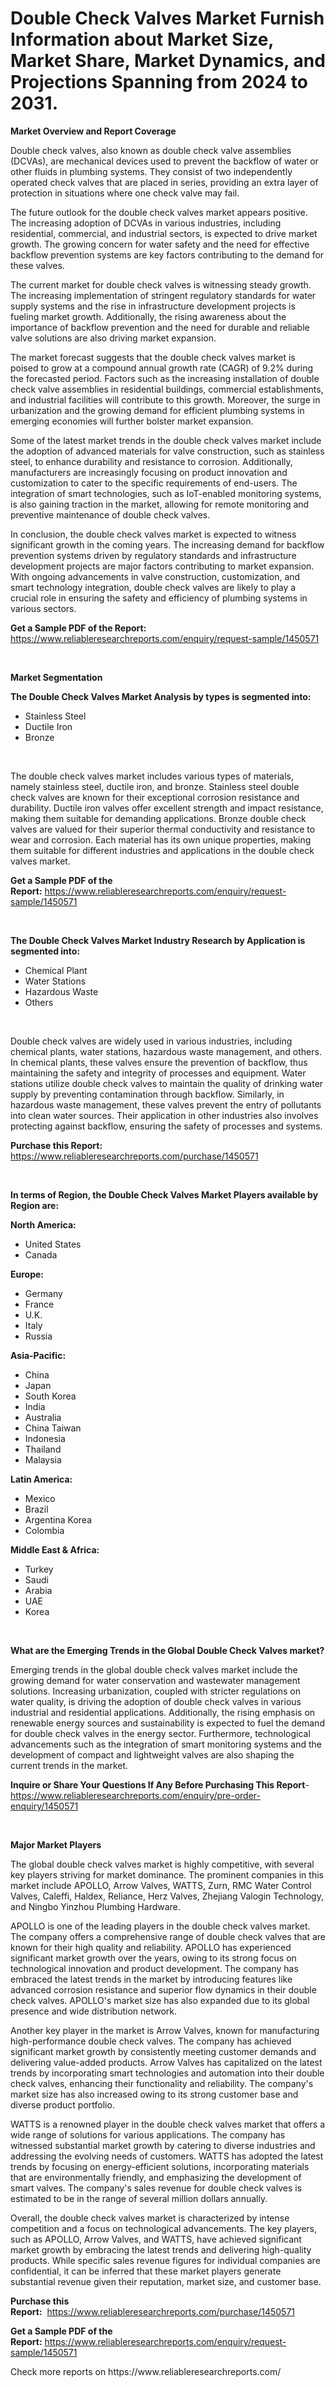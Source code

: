 <p><h1>Double Check Valves Market Furnish Information about Market Size, Market Share, Market Dynamics, and Projections Spanning from 2024 to 2031.</h1></p><p><strong>Market Overview and Report Coverage</strong></p>
<p><p>Double check valves, also known as double check valve assemblies (DCVAs), are mechanical devices used to prevent the backflow of water or other fluids in plumbing systems. They consist of two independently operated check valves that are placed in series, providing an extra layer of protection in situations where one check valve may fail.</p><p>The future outlook for the double check valves market appears positive. The increasing adoption of DCVAs in various industries, including residential, commercial, and industrial sectors, is expected to drive market growth. The growing concern for water safety and the need for effective backflow prevention systems are key factors contributing to the demand for these valves.</p><p>The current market for double check valves is witnessing steady growth. The increasing implementation of stringent regulatory standards for water supply systems and the rise in infrastructure development projects is fueling market growth. Additionally, the rising awareness about the importance of backflow prevention and the need for durable and reliable valve solutions are also driving market expansion.</p><p>The market forecast suggests that the double check valves market is poised to grow at a compound annual growth rate (CAGR) of 9.2% during the forecasted period. Factors such as the increasing installation of double check valve assemblies in residential buildings, commercial establishments, and industrial facilities will contribute to this growth. Moreover, the surge in urbanization and the growing demand for efficient plumbing systems in emerging economies will further bolster market expansion.</p><p>Some of the latest market trends in the double check valves market include the adoption of advanced materials for valve construction, such as stainless steel, to enhance durability and resistance to corrosion. Additionally, manufacturers are increasingly focusing on product innovation and customization to cater to the specific requirements of end-users. The integration of smart technologies, such as IoT-enabled monitoring systems, is also gaining traction in the market, allowing for remote monitoring and preventive maintenance of double check valves.</p><p>In conclusion, the double check valves market is expected to witness significant growth in the coming years. The increasing demand for backflow prevention systems driven by regulatory standards and infrastructure development projects are major factors contributing to market expansion. With ongoing advancements in valve construction, customization, and smart technology integration, double check valves are likely to play a crucial role in ensuring the safety and efficiency of plumbing systems in various sectors.</p></p>
<p><strong>Get a Sample PDF of the Report:</strong> <a href="https://www.reliableresearchreports.com/enquiry/request-sample/1450571">https://www.reliableresearchreports.com/enquiry/request-sample/1450571</a></p>
<p>&nbsp;</p>
<p><strong>Market Segmentation</strong></p>
<p><strong>The Double Check Valves Market Analysis by types is segmented into:</strong></p>
<p><ul><li>Stainless Steel</li><li>Ductile Iron</li><li>Bronze</li></ul></p>
<p>&nbsp;</p>
<p><p>The double check valves market includes various types of materials, namely stainless steel, ductile iron, and bronze. Stainless steel double check valves are known for their exceptional corrosion resistance and durability. Ductile iron valves offer excellent strength and impact resistance, making them suitable for demanding applications. Bronze double check valves are valued for their superior thermal conductivity and resistance to wear and corrosion. Each material has its own unique properties, making them suitable for different industries and applications in the double check valves market.</p></p>
<p><strong>Get a Sample PDF of the Report:</strong>&nbsp;<a href="https://www.reliableresearchreports.com/enquiry/request-sample/1450571">https://www.reliableresearchreports.com/enquiry/request-sample/1450571</a></p>
<p>&nbsp;</p>
<p><strong>The Double Check Valves Market Industry Research by Application is segmented into:</strong></p>
<p><ul><li>Chemical Plant</li><li>Water Stations</li><li>Hazardous Waste</li><li>Others</li></ul></p>
<p>&nbsp;</p>
<p><p>Double check valves are widely used in various industries, including chemical plants, water stations, hazardous waste management, and others. In chemical plants, these valves ensure the prevention of backflow, thus maintaining the safety and integrity of processes and equipment. Water stations utilize double check valves to maintain the quality of drinking water supply by preventing contamination through backflow. Similarly, in hazardous waste management, these valves prevent the entry of pollutants into clean water sources. Their application in other industries also involves protecting against backflow, ensuring the safety of processes and systems.</p></p>
<p><strong>Purchase this Report:</strong>&nbsp; <a href="https://www.reliableresearchreports.com/purchase/1450571">https://www.reliableresearchreports.com/purchase/1450571</a></p>
<p>&nbsp;</p>
<p><strong>In terms of Region, the Double Check Valves Market Players available by Region are:</strong></p>
<p>
    <p> <strong> North America: </strong>
        <ul>
            <li>United States</li>
            <li>Canada</li>
        </ul>
        </p> 
    <p> <strong> Europe: </strong>
        <ul>
            <li>Germany</li>
            <li>France</li>
            <li>U.K.</li>
            <li>Italy</li>
            <li>Russia</li>
        </ul>
        </p> 
    <p> <strong> Asia-Pacific: </strong>
        <ul>
            <li>China</li>
            <li>Japan</li>
            <li>South Korea</li>
            <li>India</li>
            <li>Australia</li>
            <li>China Taiwan</li>
            <li>Indonesia</li>
            <li>Thailand</li>
            <li>Malaysia</li>
        </ul>
        </p> 
    <p> <strong> Latin America: </strong>
        <ul>
            <li>Mexico</li>
            <li>Brazil</li>
            <li>Argentina Korea</li>
            <li>Colombia</li>
        </ul>
        </p> 
    <p> <strong> Middle East & Africa: </strong>
        <ul>
            <li>Turkey</li>
            <li>Saudi</li>
            <li>Arabia</li>
            <li>UAE</li>
            <li>Korea</li>
        </ul>
    </p>
    </p>
<p>&nbsp;</p>
<p><strong>What are the Emerging Trends in the Global Double Check Valves market?</strong></p>
<p><p>Emerging trends in the global double check valves market include the growing demand for water conservation and wastewater management solutions. Increasing urbanization, coupled with stricter regulations on water quality, is driving the adoption of double check valves in various industrial and residential applications. Additionally, the rising emphasis on renewable energy sources and sustainability is expected to fuel the demand for double check valves in the energy sector. Furthermore, technological advancements such as the integration of smart monitoring systems and the development of compact and lightweight valves are also shaping the current trends in the market.</p></p>
<p><strong>Inquire or Share Your Questions If Any Before Purchasing This Report</strong>- <a href="https://www.reliableresearchreports.com/enquiry/pre-order-enquiry/1450571">https://www.reliableresearchreports.com/enquiry/pre-order-enquiry/1450571</a></p>
<p>&nbsp;</p>
<p><strong>Major Market Players</strong></p>
<p><p>The global double check valves market is highly competitive, with several key players striving for market dominance. The prominent companies in this market include APOLLO, Arrow Valves, WATTS, Zurn, RMC Water Control Valves, Caleffi, Haldex, Reliance, Herz Valves, Zhejiang Valogin Technology, and Ningbo Yinzhou Plumbing Hardware. </p><p>APOLLO is one of the leading players in the double check valves market. The company offers a comprehensive range of double check valves that are known for their high quality and reliability. APOLLO has experienced significant market growth over the years, owing to its strong focus on technological innovation and product development. The company has embraced the latest trends in the market by introducing features like advanced corrosion resistance and superior flow dynamics in their double check valves. APOLLO's market size has also expanded due to its global presence and wide distribution network.</p><p>Another key player in the market is Arrow Valves, known for manufacturing high-performance double check valves. The company has achieved significant market growth by consistently meeting customer demands and delivering value-added products. Arrow Valves has capitalized on the latest trends by incorporating smart technologies and automation into their double check valves, enhancing their functionality and reliability. The company's market size has also increased owing to its strong customer base and diverse product portfolio.</p><p>WATTS is a renowned player in the double check valves market that offers a wide range of solutions for various applications. The company has witnessed substantial market growth by catering to diverse industries and addressing the evolving needs of customers. WATTS has adopted the latest trends by focusing on energy-efficient solutions, incorporating materials that are environmentally friendly, and emphasizing the development of smart valves. The company's sales revenue for double check valves is estimated to be in the range of several million dollars annually.</p><p>Overall, the double check valves market is characterized by intense competition and a focus on technological advancements. The key players, such as APOLLO, Arrow Valves, and WATTS, have achieved significant market growth by embracing the latest trends and delivering high-quality products. While specific sales revenue figures for individual companies are confidential, it can be inferred that these market players generate substantial revenue given their reputation, market size, and customer base.</p></p>
<p><strong>Purchase this Report:</strong>&nbsp;&nbsp;<a href="https://www.reliableresearchreports.com/purchase/1450571">https://www.reliableresearchreports.com/purchase/1450571</a></p>
<p></p>
<p><strong>Get a Sample PDF of the Report:</strong>&nbsp;<a href="https://www.reliableresearchreports.com/enquiry/request-sample/1450571">https://www.reliableresearchreports.com/enquiry/request-sample/1450571</a></p>
<p>Check more reports on https://www.reliableresearchreports.com/</p>